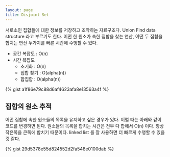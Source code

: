 ```yaml
---
layout: page
title: Disjoint Set
---
```


서로소인 집합들에 대한 정보를 저장하고 조작하는 자료구조다.
Union Find data structure 라고 부르기도 한다.
어떤 한 원소가 속한 집합을 찾는 연산,
어떤 두 집합을 합치는 연산 두가지를 빠른 시간에 수행할 수 있다.

  * 공간 복잡도 : O(n)
  * 시간 복잡도
    * 초기화 : O(n)
    * 집합 찾기 : O(alpha(n))
    * 합집합 : O(alpha(n))

{% gist a1f86e79c88d6af4623afa8e13563a4f %}

## 집합의 원소 추적

어떤 집합에 속한 원소들의 목록을 유지하고 싶은 경우가 있다.
이럴 때는 아래와 같이 코드를 변경하면 된다.
원소들의 목록을 합치는 시간은 전부 다 합해서 O(n) 이다.
항상 작은쪽을 큰쪽에 합치기 때문이다.
linked list 를 잘 사용하면 더 빠르게 수행할 수 있을 것 같다.

{% gist 29d5378e55d824552d2fa548e0100dab %}
